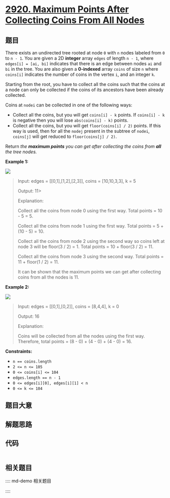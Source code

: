 # [2920. Maximum Points After Collecting Coins From All Nodes](https://leetcode.com/problems/maximum-points-after-collecting-coins-from-all-nodes)

## 题目

There exists an undirected tree rooted at node `0` with `n` nodes labeled from
`0` to `n - 1`. You are given a 2D **integer** array `edges` of length `n -
1`, where `edges[i] = [ai, bi]` indicates that there is an edge between nodes
`ai` and `bi` in the tree. You are also given a **0-indexed** array `coins` of
size `n` where `coins[i]` indicates the number of coins in the vertex `i`, and
an integer `k`.

Starting from the root, you have to collect all the coins such that the coins
at a node can only be collected if the coins of its ancestors have been
already collected.

Coins at `nodei` can be collected in one of the following ways:

  * Collect all the coins, but you will get `coins[i] - k` points. If `coins[i] - k` is negative then you will lose `abs(coins[i] - k)` points.
  * Collect all the coins, but you will get `floor(coins[i] / 2)` points. If this way is used, then for all the `nodej` present in the subtree of `nodei`, `coins[j]` will get reduced to `floor(coins[j] / 2)`.

Return _the **maximum points** you can get after collecting the coins from
**all** the tree nodes._



**Example 1:**

![](https://assets.leetcode.com/uploads/2023/09/18/ex1-copy.png)

> Input: edges = [[0,1],[1,2],[2,3]], coins = [10,10,3,3], k = 5
> 
> Output: 11> 
> > 
> > 
> > 
> > 
> > 
> 
> 
> Explanation: 
> 
> Collect all the coins from node 0 using the first way. Total points = 10 - 5 = 5.
> 
> Collect all the coins from node 1 using the first way. Total points = 5 + (10 - 5) = 10.
> 
> Collect all the coins from node 2 using the second way so coins left at node 3 will be floor(3 / 2) = 1. Total points = 10 + floor(3 / 2) = 11.
> 
> Collect all the coins from node 3 using the second way. Total points = 11 + floor(1 / 2) = 11.
> 
> It can be shown that the maximum points we can get after collecting coins from all the nodes is 11. 

**Example 2:**

**![](https://assets.leetcode.com/uploads/2023/09/18/ex2.png)**

> Input: edges = [[0,1],[0,2]], coins = [8,4,4], k = 0
> 
> Output: 16
> 
> Explanation: 
> 
> Coins will be collected from all the nodes using the first way. Therefore, total points = (8 - 0) + (4 - 0) + (4 - 0) = 16.

**Constraints:**

  * `n == coins.length`
  * `2 <= n <= 105`
  * `0 <= coins[i] <= 104`
  * `edges.length == n - 1`
  * `0 <= edges[i][0], edges[i][1] < n`
  * `0 <= k <= 104`


## 题目大意

## 解题思路

## 代码

```javascript

```

## 相关题目

:::: md-demo 相关题目

::::
